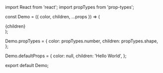 import React from 'react';
import propTypes from 'prop-types';

const Demo = ({ color, children, ...props }) => (
  <div style={{ color }} {...props}>{children}</div>
);

Demo.propTypes = {
  color: propTypes.number,
  children: propTypes.shape,
};

Demo.defaultProps = {
  color: null,
  children: 'Hello World',
};

export default Demo;
